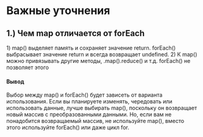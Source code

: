 <h1>Важные уточнения</h1>
<h2> 1.) Чем map отличается от forEach </h2>
1) map() выделяет память и сохраняет значение return. 
forEach() выбрасывает значение return и всегда возвращает undefined.
2) К map() можно привязывать другие методы, .map().reduce() и т.д.
forEach() не позволяет этого
<h4>Вывод</h4>
Выбор между map() и forEach() будет зависеть от варианта использования. 
Если вы планируете изменять, чередовать или использовать данные, лучше выбирать map(), 
поскольку он возвращает новый массив с преобразованными данными. 
Но, если вам не понадобится возвращаемый массив, не используйте map(), 
вместо этого используйте forEach() или даже цикл for.
